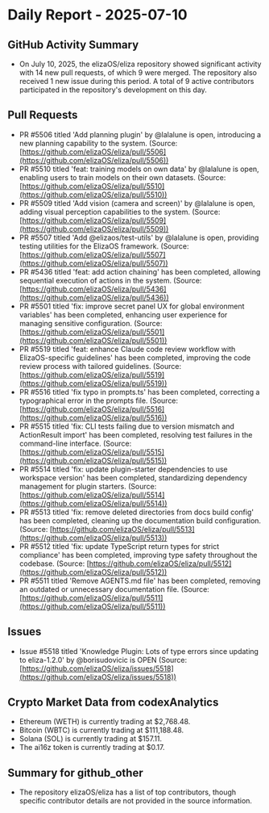 # Daily Report - 2025-07-10

## GitHub Activity Summary
- On July 10, 2025, the elizaOS/eliza repository showed significant activity with 14 new pull requests, of which 9 were merged. The repository also received 1 new issue during this period. A total of 9 active contributors participated in the repository's development on this day.

## Pull Requests
- PR #5506 titled 'Add planning plugin' by @lalalune is open, introducing a new planning capability to the system. (Source: [https://github.com/elizaOS/eliza/pull/5506](https://github.com/elizaOS/eliza/pull/5506))
- PR #5510 titled 'feat: training models on own data' by @lalalune is open, enabling users to train models on their own datasets. (Source: [https://github.com/elizaOS/eliza/pull/5510](https://github.com/elizaOS/eliza/pull/5510))
- PR #5509 titled 'Add vision (camera and screen)' by @lalalune is open, adding visual perception capabilities to the system. (Source: [https://github.com/elizaOS/eliza/pull/5509](https://github.com/elizaOS/eliza/pull/5509))
- PR #5507 titled 'Add @elizaos/test-utils' by @lalalune is open, providing testing utilities for the ElizaOS framework. (Source: [https://github.com/elizaOS/eliza/pull/5507](https://github.com/elizaOS/eliza/pull/5507))
- PR #5436 titled 'feat: add action chaining' has been completed, allowing sequential execution of actions in the system. (Source: [https://github.com/elizaOS/eliza/pull/5436](https://github.com/elizaOS/eliza/pull/5436))
- PR #5501 titled 'fix: improve secret panel UX for global environment variables' has been completed, enhancing user experience for managing sensitive configuration. (Source: [https://github.com/elizaOS/eliza/pull/5501](https://github.com/elizaOS/eliza/pull/5501))
- PR #5519 titled 'feat: enhance Claude code review workflow with ElizaOS-specific guidelines' has been completed, improving the code review process with tailored guidelines. (Source: [https://github.com/elizaOS/eliza/pull/5519](https://github.com/elizaOS/eliza/pull/5519))
- PR #5516 titled 'fix typo in prompts.ts' has been completed, correcting a typographical error in the prompts file. (Source: [https://github.com/elizaOS/eliza/pull/5516](https://github.com/elizaOS/eliza/pull/5516))
- PR #5515 titled 'fix: CLI tests failing due to version mismatch and ActionResult import' has been completed, resolving test failures in the command-line interface. (Source: [https://github.com/elizaOS/eliza/pull/5515](https://github.com/elizaOS/eliza/pull/5515))
- PR #5514 titled 'fix: update plugin-starter dependencies to use workspace version' has been completed, standardizing dependency management for plugin starters. (Source: [https://github.com/elizaOS/eliza/pull/5514](https://github.com/elizaOS/eliza/pull/5514))
- PR #5513 titled 'fix: remove deleted directories from docs build config' has been completed, cleaning up the documentation build configuration. (Source: [https://github.com/elizaOS/eliza/pull/5513](https://github.com/elizaOS/eliza/pull/5513))
- PR #5512 titled 'fix: update TypeScript return types for strict compliance' has been completed, improving type safety throughout the codebase. (Source: [https://github.com/elizaOS/eliza/pull/5512](https://github.com/elizaOS/eliza/pull/5512))
- PR #5511 titled 'Remove AGENTS.md file' has been completed, removing an outdated or unnecessary documentation file. (Source: [https://github.com/elizaOS/eliza/pull/5511](https://github.com/elizaOS/eliza/pull/5511))

## Issues
- Issue #5518 titled 'Knowledge Plugin: Lots of type errors since updating to eliza-1.2.0' by @borisudovicic is OPEN (Source: [https://github.com/elizaOS/eliza/issues/5518](https://github.com/elizaOS/eliza/issues/5518))

## Crypto Market Data from codexAnalytics
- Ethereum (WETH) is currently trading at $2,768.48.
- Bitcoin (WBTC) is currently trading at $111,188.48.
- Solana (SOL) is currently trading at $157.11.
- The ai16z token is currently trading at $0.17.

## Summary for github_other
- The repository elizaOS/eliza has a list of top contributors, though specific contributor details are not provided in the source information.